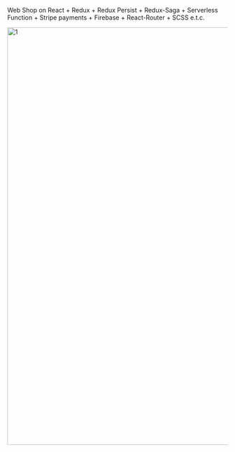 Web Shop on React + Redux + Redux Persist + Redux-Saga + Serverless Function + Stripe payments + Firebase + React-Router + SCSS e.t.c.

<img width="955" alt="1" src="https://user-images.githubusercontent.com/61510461/209433805-94c4e655-cb00-49e1-a425-76e1f9614e9a.png">
